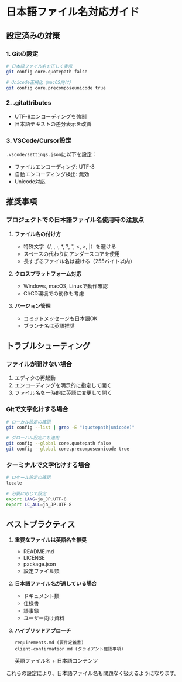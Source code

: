 # 日本語ファイル名対応ガイド

## 設定済みの対策

### 1. Gitの設定
```bash
# 日本語ファイル名を正しく表示
git config core.quotepath false

# Unicode正規化（macOS向け）
git config core.precomposeunicode true
```

### 2. .gitattributes
- UTF-8エンコーディングを強制
- 日本語テキストの差分表示を改善

### 3. VSCode/Cursor設定
`.vscode/settings.json`に以下を設定：
- ファイルエンコーディング: UTF-8
- 自動エンコーディング検出: 無効
- Unicode対応

## 推奨事項

### プロジェクトでの日本語ファイル名使用時の注意点

1. **ファイル名の付け方**
   - 特殊文字（/, \, :, *, ?, ", <, >, |）を避ける
   - スペースの代わりにアンダースコアを使用
   - 長すぎるファイル名は避ける（255バイト以内）

2. **クロスプラットフォーム対応**
   - Windows, macOS, Linuxで動作確認
   - CI/CD環境での動作も考慮

3. **バージョン管理**
   - コミットメッセージも日本語OK
   - ブランチ名は英語推奨

## トラブルシューティング

### ファイルが開けない場合
1. エディタの再起動
2. エンコーディングを明示的に指定して開く
3. ファイル名を一時的に英語に変更して開く

### Gitで文字化けする場合
```bash
# ローカル設定の確認
git config --list | grep -E "(quotepath|unicode)"

# グローバル設定にも適用
git config --global core.quotepath false
git config --global core.precomposeunicode true
```

### ターミナルで文字化けする場合
```bash
# ロケール設定の確認
locale

# 必要に応じて設定
export LANG=ja_JP.UTF-8
export LC_ALL=ja_JP.UTF-8
```

## ベストプラクティス

1. **重要なファイルは英語名を推奨**
   - README.md
   - LICENSE
   - package.json
   - 設定ファイル類

2. **日本語ファイル名が適している場合**
   - ドキュメント類
   - 仕様書
   - 議事録
   - ユーザー向け資料

3. **ハイブリッドアプローチ**
   ```
   requirements.md (要件定義書)
   client-confirmation.md (クライアント確認事項)
   ```
   英語ファイル名 + 日本語コンテンツ

これらの設定により、日本語ファイル名も問題なく扱えるようになります。